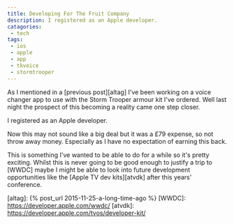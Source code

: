 ```yaml
---
title: Developing For The Fruit Company
description: I registered as an Apple developer.
catagories:
 - tech
tags:
 - ios
 - apple
 - app
 - tkvoice
 - stormtrooper
---
```

As I mentioned in a [previous post][altag] I've been working on a voice changer app to use with the Storm Trooper armour kit I've ordered.  Well last night the prospect of this becoming a reality came one step closer.

I registered as an Apple developer.

Now this may not sound like a big deal but it was a £79 expense, so not throw away money.  Especially as I have no expectation of earning this back.

This is something I've wanted to be able to do for a while so it's pretty exciting. Whilst this is never going to be good enough to justify a trip to [WWDC] maybe I might be able to look into future development opportunities like the [Apple TV dev kits][atvdk] after this years' conference.

[altag]: {% post_url 2015-11-25-a-long-time-ago %}
[WWDC]: https://developer.apple.com/wwdc/
[atvdk]: https://developer.apple.com/tvos/developer-kit/
